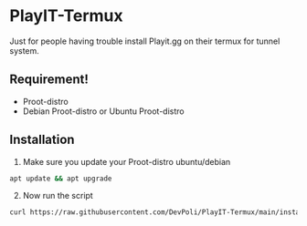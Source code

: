 # PlayIT-Termux
Just for people having trouble install Playit.gg on their termux for tunnel system.
## Requirement!
- Proot-distro
- Debian Proot-distro or Ubuntu Proot-distro

## Installation
1. Make sure you update your Proot-distro ubuntu/debian
```bash
apt update && apt upgrade
```
2. Now run the script
```bash
curl https://raw.githubusercontent.com/DevPoli/PlayIT-Termux/main/installing.sh | bash
```
